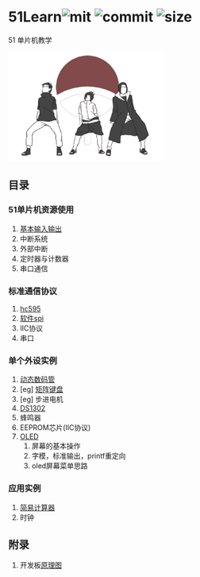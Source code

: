 # 51Learn![mit](https://img.shields.io/github/license/ultrman-seven/51Learn) ![commit](https://img.shields.io/github/last-commit/ultrman-seven/51Learn) ![size](https://img.shields.io/github/repo-size/ultrman-seven/51Learn)

51 单片机教学

![img](./doc/uchiha.gif)

## 目录

### 51单片机资源使用

1. [基本输入输出](./doc/chap1.md)
2. 中断系统
3. 外部中断
4. 定时器与计数器
5. 串口通信

### 标准通信协议

1. [hc595](./doc/chap2.md)
2. [软件spi](./wy51Lib/SPI)
3. IIC协议
4. 串口

### 单个外设实例

1. [动态数码管](./project/%E6%95%B0%E7%A0%81%E7%AE%A1.c)
2. [eg] [矩阵键盘](./)
3. [eg] 步进电机
4. [DS1302](./project/DS1302)
5. 蜂鸣器
6. EEPROM芯片(IIC协议)
7. [OLED](./wy51Lib/OLED/)
   1. 屏幕的基本操作
   2. 字模，标准输出，printf重定向
   3. oled屏幕菜单思路

### 应用实例

1. [简易计算器](./project/%E8%AE%A1%E7%AE%97%E5%99%A8.c)
2. 时钟

## 附录

1. 开发板[原理图](./doc/%E6%99%AE%E4%B8%AD51-%E5%8D%95%E6%A0%B8-A3%26A4%E5%BC%80%E5%8F%91%E6%9D%BF%E5%8E%9F%E7%90%86%E5%9B%BE.pdf)
